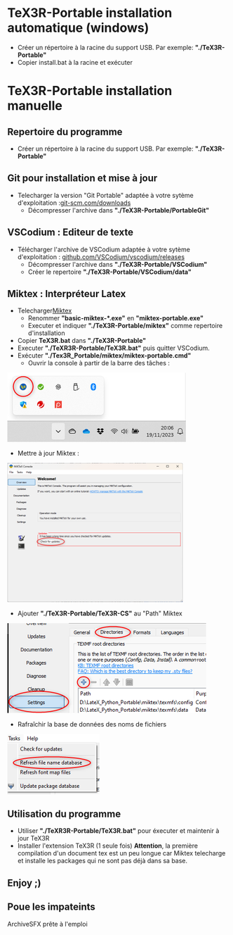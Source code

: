 # TeX3R-Portable installation automatique (windows)
* Créer un répertoire à la racine du support USB. Par exemple: **"./TeX3R-Portable"**
* Copier install.bat à la racine et exécuter

# TeX3R-Portable installation manuelle

## Repertoire du programme
* Créer un répertoire à la racine du support USB. Par exemple: **"./TeX3R-Portable"**

## Git pour installation et mise à jour
 
* Telecharger la version "Git Portable" adaptée à votre sytème d'exploitation :[git-scm.com/downloads](https://git-scm.com/downloads)
   * Décompresser l'archive dans **"./TeX3R-Portable/PortableGit"**

## VSCodium : Editeur de texte

* Télécharger l'archive de VSCodium adaptée à votre sytème d'exploitation :  [github.com/VSCodium/vscodium/releases](https://github.com/VSCodium/vscodium/releases)
   * Décompresser l'archive dans **"./TeX3R-Portable/VSCodium"**
   * Créer le repertoire **"./TeX3R-Portable/VSCodium/data"**

## Miktex : Interpréteur Latex
* Telecharger[Miktex](https://miktex.org/download)
   * Renommer **"basic-miktex-*.exe"** en **"miktex-portable.exe"**
   * Executer et indiquer **"./TeX3R-Portable/miktex"** comme repertoire d'installation
* Copier **TeX3R.bat** dans **"./TeX3R-Portable"**
* Executer **"./TeXR3R-Portable/TeX3R.bat"** puis quitter VSCodium.
* Exécuter **"./Tex3R_Portable/miktex/miktex-portable.cmd"**
   * Ouvrir la console à partir de la barre des tâches :

 ![](assets/images/console-miktek.png)
  
   * Mettre à jour Miktex : 

 <img src="./assets/images/update-miktex.png" width="400"/>
  
   * Ajouter **"./TeX3R-Portable/TeX3R-CS"** au "Path" Miktex
 
  ![](assets/images/path-miktex.png)

   * Rafraîchir la base de données des noms de fichiers
 
  ![](assets/images/name_database-miktex.png)

## Utilisation du programme
* Utiliser **"./TeXR3R-Portable/TeX3R.bat"** pour éxecuter et maintenir à jour TeX3R
* Installer l'extension TeX3R (1 seule fois)
**Attention**, la première compilation d'un document tex est un peu longue car Miktex telecharge et installe les packages qui ne sont pas déjà dans sa base.

## Enjoy ;) 

## Poue les impateints
ArchiveSFX prête à l'emploi
